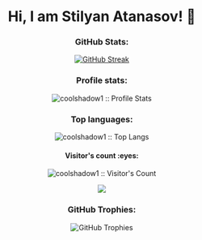 <h1 align="center">Hi, I am Stilyan Atanasov! 👋</h1>
<h3 align="center">GitHub Stats:</h3>
<p align="center"><a href="https://git.io/streak-stats"><img src="https://github-readme-streak-stats.herokuapp.com?user=coolshadow1&theme=black-ice&date_format=j%20M%5B%20Y%5D" alt="GitHub Streak" /></a></p>
<!--  
<p align="center"><img src="https://github-readme-streak-stats.herokuapp.com?user=coolshadow1&theme=dark&date_format=j%20M%5B%20Y%5D&ring=35CE00&fire=FF6F24&currStreakLabel=35CE00&sideLabels=FF6F24&sideNums=35CE00&currStreakNum=E5E5E5" alt="GitHub Streak" /></p>
-->
<h3 align="center">Profile stats:</h3>
<p align="center"><img src="https://github-readme-stats.vercel.app/api?username=coolshadow1&show_icons=true&theme=synthwave" alt="coolshadow1 :: Profile Stats" /></p>

<h3 align="center">Top languages:</h3>
<p align="center"><img src="https://github-readme-stats.vercel.app/api/top-langs/?username=coolshadow1&langs_count=10&theme=tokyonight&layout=compact" alt="coolshadow1 :: Top Langs" /></p>

<h4 align="center">Visitor's count :eyes:</h4>
<p align="center"><img src="https://profile-counter.glitch.me/{coolshadow1}/count.svg" alt="coolshadow1 :: Visitor's Count" /></p>
<p align="center"><img src="https://media.giphy.com/media/4rZA5D22301iMgrUNd/giphy.gif" /></p>

<h3 align="center">GitHub Trophies:</h3>
<p align="center"><img align="center" src="https://github-profile-trophy.vercel.app/?username=coolshadow1&theme=matrix" alt="GitHub Trophies" /></p>
